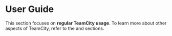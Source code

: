 # User Guide

This section focuses on **regular TeamCity usage**. To learn more about other aspects of TeamCity, refer to the [](project-administrator-guide.md) and [](project-administrator-guide.md) sections.